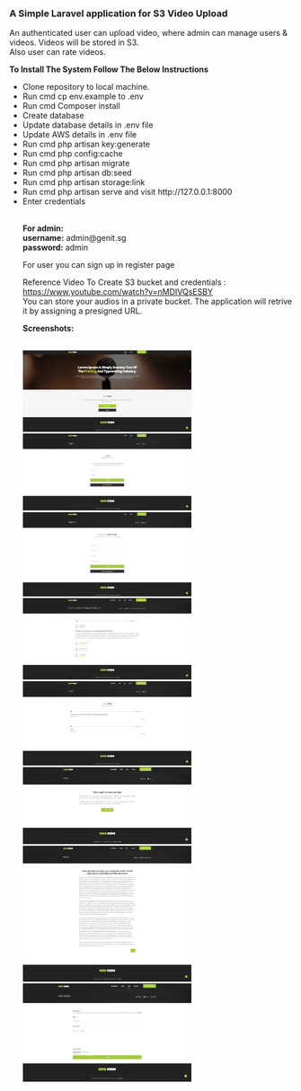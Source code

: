 <h3>A Simple Laravel application for S3 Video Upload</h3>

<p>An authenticated user can upload video, where admin can manage users & videos. Videos will be stored in S3.<br />
Also user can rate videos.</p>
<Strong>To Install The System Follow The Below Instructions</strong><br>
<ul>
<li>Clone repository to local machine.</li>
<li>Run cmd cp env.example to .env</li>
<li>Run cmd Composer install</li>
<li>Create database</li>
<li>Update database details in .env file</li>
<li>Update AWS details in .env file</li>    
<li>Run cmd php artisan key:generate</li>
<li>Run cmd php config:cache</li>
<li>Run cmd php artisan migrate</li>
<li>Run cmd php artisan db:seed</li>
<li>Run cmd php artisan storage:link</li>
<li>Run cmd php artisan serve and visit http://127.0.0.1:8000</li>
<li>Enter credentials</li>
    <br>
<p><strong>For admin:</strong><br>
<strong>username:</strong> admin@genit.sg<br>
<strong>password:</strong> admin</p>
    <p> For user you can sign up in register page </p>
    <p>Reference Video To Create S3 bucket and credentials : <a href="https://www.youtube.com/watch?v=nMDIVQsESBY" target="_blank">https://www.youtube.com/watch?v=nMDIVQsESBY</a><br />
    You can store your audios in a private bucket. The application will retrive it by assigning a presigned URL.</p>
    <strong>Screenshots:</strong>
    <br />
    <br />
    <p float="left">
    <img src="https://raw.githubusercontent.com/sin2san/Laravel-S3-Audio-Upload/main/Screenshots/Home-Mind-Form.png" width="300" />
    <img src="https://raw.githubusercontent.com/sin2san/Laravel-S3-Audio-Upload/main/Screenshots/Log-In-Mind-Form.png" width="300" />
    <img src="https://raw.githubusercontent.com/sin2san/Laravel-S3-Audio-Upload/main/Screenshots/Register-Mind-Form.png" width="300" />
    <img src="https://raw.githubusercontent.com/sin2san/Laravel-S3-Audio-Upload/main/Screenshots/single-Mind-Form.png" width="300" />
    <img src="https://raw.githubusercontent.com/sin2san/Laravel-S3-Audio-Upload/main/Screenshots/Feed-Mind-Form.png" width="300" />
    <img src="https://raw.githubusercontent.com/sin2san/Laravel-S3-Audio-Upload/main/Screenshots/Intro-Mind-Form.png" width="300" />
    <img src="https://raw.githubusercontent.com/sin2san/Laravel-S3-Audio-Upload/main/Screenshots/Record-Voice-Print-Mind-Form.png" width="300" />
    <img src="https://raw.githubusercontent.com/sin2san/Laravel-S3-Audio-Upload/main/Screenshots/Add-Audio-Mind-Form.png" width="300" />
    </p>
